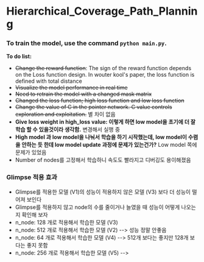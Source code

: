 # Hierarchical_Coverage_Path_Planning

### To train the model, use the command `python main.py`.
**To do list:** 
- ~~Change the reward function~~: The sign of the reward function depends on the Loss function design. In wouter kool's paper, the loss function is defined with total distance
- ~~Visualize the model performance in real time~~
- ~~Need to retrain the model with a changed mask matrix~~ 
- ~~Changed the loss function; high loss function and low loss function~~
- ~~Change the value of C in the pointer network. C value controls exploration and exploitation.~~ 별 차이 없음
- __Give loss weight in high_loss value: 이렇게 하면 low model을 초기에 더 잘 학습 할 수 있을것이라 생각함.__ 변경해서 실행 중 
- __High model 과 low model을 나눠서 학습을 하기 시작했는데, low model이 수렴을 안하는 듯 한데 low model update 과정에 문제가 있는건가?__ Low model 쪽에 문제가 있었음
- Number of nodes를 고정해서 학습하니 속도도 빨라지고 디버깅도 용이해졌음

### Glimpse 적용 효과
- Glimpse를 적용한 모델 (V1)의 성능이 적용하지 않은 모델 (V3) 보다 더 성능이 떨어져 보인다
- Glimpse를 적용하지 않고 node의 수를 줄이거나 늘였을 때 성능이 어떻게 나오는지 확인해 보자
- n_node: 128 개로 적용해서 학습한 모델 (V3)
- n_node: 512 개로 적용해서 학습한 모델 (V2) --> 성능 정말 안좋음
- n_node: 64 개로 적용해서 학습한 모델 (V4) --> 512개 보다는 좋지만 128개 보다는 좋지 못함
- n_node: 256 개로 적용해서 학습한 모델 (V5) -->
